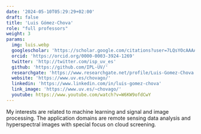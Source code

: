 ```yaml
---
date: '2024-05-10T05:29:29+02:00'
draft: false
title: 'Luis Gómez-Chova'
role: "full professors"
weight: 3
params:
  img: luis.webp
  googlescholar: 'https://scholar.google.com/citations?user=7LQsYOcAAAAJ&hl=en'
  orcid: 'https://orcid.org/0000-0003-3924-1269'
  twitter: 'http://twitter.com/isp_uv_es'
  github: 'https://github.com/IPL-UV/'
  researchgate: 'https://www.researchgate.net/profile/Luis-Gomez-Chova'
  website: 'https://www.uv.es/chovago/'
  linkedin: 'https://www.linkedin.com/in/luis-gomez-chova'
  link_image: 'https://www.uv.es/~chovago/'
  youtube: https://www.youtube.com/watch?v=W6KW9ofdCwY
---
```


My interests are related to machine learning and signal and image processing. The application domains are remote sensing data analysis and hyperspectral images with special focus on cloud screening.
